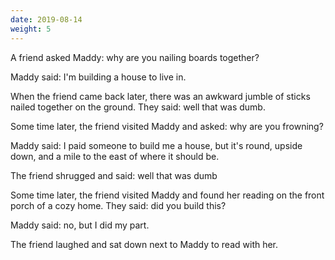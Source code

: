 ```yaml
---
date: 2019-08-14
weight: 5
---
```


A friend asked Maddy: why are you nailing boards together?

Maddy said: I'm building a house to live in.

When the friend came back later, there was an awkward jumble of sticks nailed together on the ground. They said: well that was dumb.

Some time later, the friend visited Maddy and asked: why are you frowning?

Maddy said: I paid someone to build me a house, but it's round, upside down, and a mile to the east of where it should be.

The friend shrugged and said: well that was dumb

Some time later, the friend visited Maddy and found her reading on the front porch of a cozy home. They said: did you build this?

Maddy said: no, but I did my part.

The friend laughed and sat down next to Maddy to read with her.

<!-- Maddy tries to do everything actively, to fix her broken mind, and fails. Maddy tries to do everything passively and pays sometime else, and fails, as how could they know the universal, when Maddy can only tell them the particulars? Maddy succeeds when she does her work and others do theirs. -->
